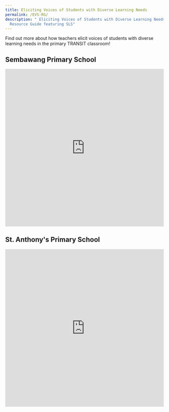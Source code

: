 ```yaml
---
title: Eliciting Voices of Students with Diverse Learning Needs
permalink: /EVS-RG/
description: " Eliciting Voices of Students with Diverse Learning Needs - A
  Resource Guide featuring SLS"
---
```

Find out more about how teachers elicit voices of students with diverse learning needs in the primary TRANSIT classroom!

## Sembawang Primary School
<iframe width="100%" height="500" src="https://www.youtube.com/embed/rK1Bn_mAkfY" title="YouTube video player" frameborder="0" allow="accelerometer; autoplay; clipboard-write; encrypted-media; gyroscope; picture-in-picture" allowfullscreen></iframe>

## St. Anthony's Primary School
<iframe width="100%" height="500" src="https://www.youtube.com/embed/dDyf9ekgT-E" title="YouTube video player" frameborder="0" allow="accelerometer; autoplay; clipboard-write; encrypted-media; gyroscope; picture-in-picture" allowfullscreen></iframe>